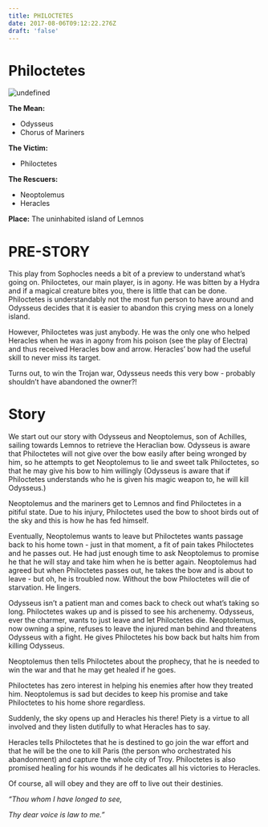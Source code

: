 ```yaml
---
title: PHILOCTETES
date: 2017-08-06T09:12:22.276Z
draft: 'false'
---
```

# Philoctetes

![undefined](/images/uploads/fabre_philoctete.jpg)

**The Mean:**

- Odysseus
- Chorus of Mariners

**The Victim:**

- Philoctetes

**The Rescuers:**

- Neoptolemus
- Heracles

**Place:**
The uninhabited island of Lemnos

# PRE-STORY

This play from Sophocles needs a bit of a preview to understand what’s going on. Philoctetes, our main player, is in agony. He was bitten by a Hydra and if a magical creature bites you, there is little that can be done. Philoctetes is understandably not the most fun person to have around and Odysseus decides that it is easier to abandon this crying mess on a lonely island. 

However, Philoctetes was just anybody. He was the only one who helped Heracles when he was in agony from his poison (see the play of Electra) and thus received Heracles bow and arrow.
Heracles’ bow had the useful skill to never miss its target. 

Turns out, to win the Trojan war, Odysseus needs this very bow - probably shouldn’t have abandoned the owner?!


# Story

We start out our story with Odysseus and Neoptolemus, son of Achilles, sailing towards Lemnos to retrieve the Heraclian bow. Odysseus is aware that Philoctetes will not give over the bow easily after being wronged by him, so he attempts to get Neoptolemus to lie and sweet talk Philoctetes, so that he may give his bow to him willingly (Odysseus is aware that if Philoctetes understands who he is given his magic weapon to, he will kill Odysseus.)

Neoptolemus and the mariners get to Lemnos and find Philoctetes in a  pitiful state. Due to his injury, Philoctetes used the bow to shoot birds out of the sky and this is how he has fed himself.

Eventually, Neoptolemus wants to leave but Philoctetes wants passage back to his home town - just in that moment, a fit of pain takes Philoctetes and he passes out. He had just enough time to ask Neoptolemus to promise he that he will stay and take him when he is better again.
Neoptolemus had agreed but when Philoctetes passes out, he takes the bow and is about to leave - but oh, he is troubled now. Without the bow Philoctetes will die of starvation. He lingers.

Odysseus isn’t a patient man and comes back to check out what’s taking so long.
Philoctetes wakes up and is pissed to see his archenemy. Odysseus, ever the charmer, wants to just leave and let Philoctetes die. Neoptolemus, now owning a spine, refuses to leave the injured man behind and threatens Odysseus with a fight. He gives Philoctetes his bow back but halts him from killing Odysseus.

Neoptolemus then tells Philoctetes about the prophecy, that he is needed to win the war and that he may get healed if he goes.

Philoctetes has zero interest in helping his enemies after how they treated him.
Neoptolemus is sad but decides to keep his promise and take Philoctetes to his home shore regardless.

Suddenly, the sky opens up and Heracles his there! Piety is a virtue to all involved and they listen dutifully to what Heracles has to say.

Heracles tells Philoctetes that he is destined to go join the war effort and that he will be the one to kill Paris (the person who orchestrated his abandonment) and capture the whole city of Troy. Philoctetes is also promised healing for his wounds if he dedicates all his victories to Heracles.

Of course, all will obey and they are off to live out their destinies.

*“Thou whom I have longed to see,*

*Thy dear voice is law to me.”*


